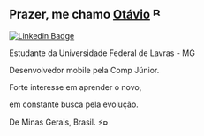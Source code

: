 ## Prazer, me chamo [Otávio](https://github.com/otaviosbampato/)  <img src="https://flagpedia.net/data/flags/h80/br.png" alt="Brazil Flag" width="22" height="15" style="vertical-align: middle; margin-top: -15px;">

[![Linkedin Badge](https://img.shields.io/badge/-LinkedIn-0e76a8?style=flat-square&logo=Linkedin&logoColor=white)](https://www.linkedin.com/in/otavio-sbampato/)

Estudante da Universidade Federal de Lavras - MG

Desenvolvedor mobile pela Comp Júnior.

Forte interesse em aprender o novo,

em constante busca pela evolução.

De Minas Gerais, Brasil. ⚡<img src="https://flagpedia.net/data/flags/h80/br.png" alt="Brazil Flag" width="14" height="10">

